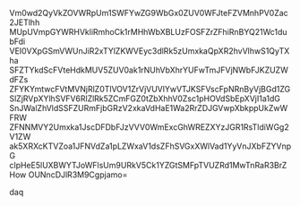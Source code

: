 Vm0wd2QyVkZOVWRpUm1SWFYwZG9WbGx0ZUV0WFJteFZVMnhPV0Zac2JETlhh
MUpUVmpGYWRHVkliRmhoCk1rMHhWbXBLUzFOSFZrZFhiRnBYQ21Wc1dubFdi
VEI0VXpGSmVWUnJiR2xTYlZKWVEyc3dlRk5zUmxkaQpXR2hvVlhwS1QyTXha
SFZTYkdScFVteHdkMUV5ZUV0ak1rNUhVbXhrYUFwTmJFVjNWbFJKZUZWdFZs
ZFYKYmtwcFVtMVNjRlZ0TlVOV1ZrVjVUVlYwVTJKSFVscFpNRnByVjBGd1ZG
SlZjRVpXYlhSVFV6RlZlRk5ZCmFGZ0tZbXhhV0Zsc1pHOVdSbEpXVjI1a1dG
SnJWalZhVldSSFZURmFjbGRzV2xkaVdHaE1Wa2RrZDJGVwpXbkppUkZwWFRW
ZFNNMVY2Umxka1JscDFDbFJzVVV0WmExcGhWREZXYzJGR1RsTldiWGg2V1ZW
ak5XRXcKTVZoa1JFNVdZa1pLZWxaV1dsZFhSVGxXWlVad1YyVnJXbFZYVnpG
clpHeE5lUXBWYTJoWFlsUm9URkV5Ck1YZGtSMFpTVUZRd1MwTnRaR3BrZHow
OUNncDJlR3M9Cgpjamo=

daq